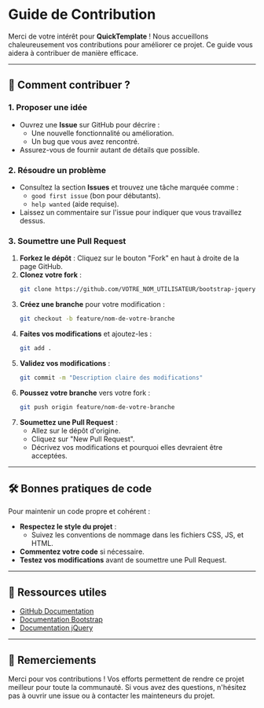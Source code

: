 <!-- Sitemap généré pour QuickTemplate -->
# Guide de Contribution

Merci de votre intérêt pour **QuickTemplate** ! Nous accueillons chaleureusement vos contributions pour améliorer ce projet. Ce guide vous aidera à contribuer de manière efficace.

---

## 🚀 Comment contribuer ?

### 1. Proposer une idée
- Ouvrez une **Issue** sur GitHub pour décrire :
  - Une nouvelle fonctionnalité ou amélioration.
  - Un bug que vous avez rencontré.
- Assurez-vous de fournir autant de détails que possible.

### 2. Résoudre un problème
- Consultez la section **Issues** et trouvez une tâche marquée comme :
  - `good first issue` (bon pour débutants).
  - `help wanted` (aide requise).
- Laissez un commentaire sur l'issue pour indiquer que vous travaillez dessus.

### 3. Soumettre une Pull Request
1. **Forkez le dépôt** :
   Cliquez sur le bouton "Fork" en haut à droite de la page GitHub.
2. **Clonez votre fork** :
   ```bash
   git clone https://github.com/VOTRE_NOM_UTILISATEUR/bootstrap-jquery-starter.git
   ```
3. **Créez une branche** pour votre modification :
   ```bash
   git checkout -b feature/nom-de-votre-branche
   ```
4. **Faites vos modifications** et ajoutez-les :
   ```bash
   git add .
   ```
5. **Validez vos modifications** :
   ```bash
   git commit -m "Description claire des modifications"
   ```
6. **Poussez votre branche** vers votre fork :
   ```bash
   git push origin feature/nom-de-votre-branche
   ```
7. **Soumettez une Pull Request** :
   - Allez sur le dépôt d'origine.
   - Cliquez sur "New Pull Request".
   - Décrivez vos modifications et pourquoi elles devraient être acceptées.

---

## 🛠️ Bonnes pratiques de code
Pour maintenir un code propre et cohérent :
- **Respectez le style du projet** :
  - Suivez les conventions de nommage dans les fichiers CSS, JS, et HTML.
- **Commentez votre code** si nécessaire.
- **Testez vos modifications** avant de soumettre une Pull Request.

---

## 🌟 Ressources utiles
- [GitHub Documentation](https://docs.github.com/)
- [Documentation Bootstrap](https://getbootstrap.com/docs/5.3/)
- [Documentation jQuery](https://api.jquery.com/)

---

## 🙌 Remerciements
Merci pour vos contributions ! Vos efforts permettent de rendre ce projet meilleur pour toute la communauté. Si vous avez des questions, n'hésitez pas à ouvrir une issue ou à contacter les mainteneurs du projet.
